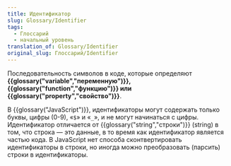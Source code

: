 ```yaml
---
title: Идентификатор
slug: Glossary/Identifier
tags:
  - Глоссарий
  - начальный уровень
translation_of: Glossary/Identifier
original_slug: Глоссарий/Identifier
---
```


Последовательность символов в коде, которые определяют **{{glossary("variable","переменную")}}, {{glossary("function","функцию")}} или {{glossary("property","свойство")}}**.

В {{glossary("JavaScript")}}, идентификаторы могут содержать только буквы, цифры (0-9), «`$`» и «`_`», и не могут начинаться с цифры. Идентификатор отличается от {{glossary("string","строки")}} (string) в том, что строка — это данные, в то время как идентификатор является частью кода. В JavaScript нет способа сконтвертировать идентификаторы в строки, но иногда можно преобразовать (парсить) строки в идентификаторы.
